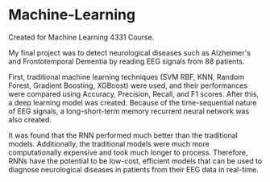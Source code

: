 # Machine-Learning
Created for Machine Learning 4331 Course. 

My final project was to detect neurological diseases such as Alzheimer's and Frontotemporal Dementia by reading EEG signals from 88 patients.

First, traditional machine learning techniques (SVM RBF, KNN, Random Forest, Gradient Boosting, XGBoost) were used, and their performances were compared using Accuracy, Precision, Recall, and F1 scores.
After this, a deep learning model was created. Because of the time-sequential nature of EEG signals, a long-short-term memory recurrent neural network was also created.

It was found that the RNN performed much better than the traditional models. Additionally, the traditional models were much more computationally expensive and took much longer to process. Therefore, RNNs have the potential to be low-cost, efficient models that can be used to diagnose neurological diseases in patients from their EEG data in real-time.
